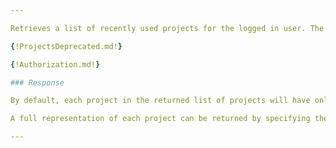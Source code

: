 ```yaml
---

Retrieves a list of recently used projects for the logged in user. The user is determined by the authentication token.

{!ProjectsDeprecated.md!}

{!Authorization.md!}

### Response

By default, each project in the returned list of projects will have only the project id, display name and project number.

A full representation of each project can be returned by specifying the *prefer* header that includes a value of *return=representation*.

---
```

